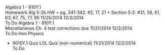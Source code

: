 Algebra 1 - 810Y.1	
Homework	Alg 5-2b HW = pg. 341-342: #2, 17, 21 + Section 5-2: #31, 58, 61, 63, 67, 75, 77, 85	11/25/2014	12/2/2014	
 To Do
Algebra 1 - 810Y.1	
Miscellaneous	Ch. 4 test corrections due	11/21/2014	12/2/2014	
 To Do
Hon Physics
- 9010Y.1	Quiz	LOL Quiz (non-numerical)	11/21/2014	12/2/2014	
 To Do

